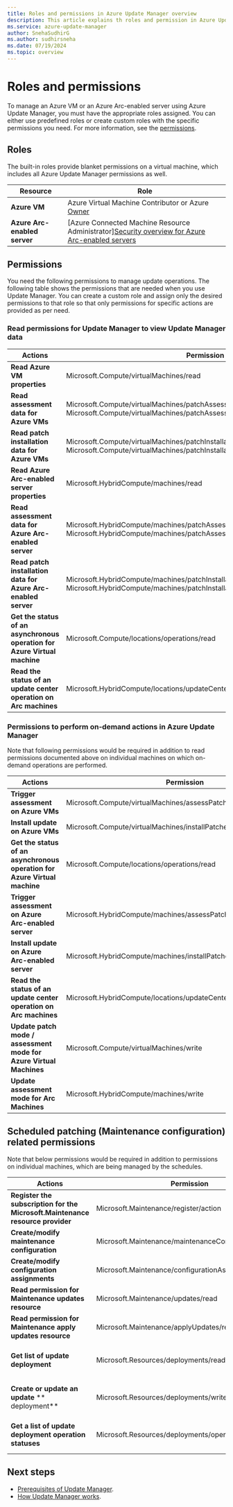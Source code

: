 ```yaml
---
title: Roles and permissions in Azure Update Manager overview
description: This article explains th roles and permission in Azure Update Manager.
ms.service: azure-update-manager
author: SnehaSudhirG
ms.author: sudhirsneha
ms.date: 07/19/2024
ms.topic: overview
---
```

 
# Roles and permissions

To manage an Azure VM or an Azure Arc-enabled server using Azure Update Manager, you must have the appropriate roles assigned. You can either use predefined roles or create custom roles with the specific permissions you need. For more information, see the [permissions](#permissions).

## Roles

The built-in roles provide blanket permissions on a virtual machine, which includes all Azure Update Manager permissions as well.

| **Resource** | **Role** |
|---|---|
| **Azure VM** | Azure Virtual Machine Contributor or Azure [Owner](../role-based-access-control/built-in-roles.md)|
| **Azure Arc-enabled server** | [Azure Connected Machine Resource Administrator][Security overview for Azure Arc-enabled servers](../azure-arc/servers/security-overview.md)|

## Permissions

You need the following permissions to manage update operations. The following table shows the permissions that are needed when you use Update Manager. You can create a custom role and assign only the desired permissions to that role so that only permissions for specific actions are provided as per need.

### Read permissions for Update Manager to view Update Manager data

| **Actions** | **Permission** | **Scope** |
|---|---|---|
| **Read Azure VM properties** | Microsoft.Compute/virtualMachines/read | |
| **Read assessment data for Azure VMs** | Microsoft.Compute/virtualMachines/patchAssessmentResults/read<br>Microsoft.Compute/virtualMachines/patchAssessmentResults/softwarePatches/read | |
| **Read patch installation data for Azure VMs** | Microsoft.Compute/virtualMachines/patchInstallationResults/read<br>Microsoft.Compute/virtualMachines/patchInstallationResults/softwarePatches/read | |
| **Read Azure Arc-enabled server properties** | Microsoft.HybridCompute/machines/read | |
| **Read assessment data for Azure Arc-enabled server** | Microsoft.HybridCompute/machines/patchAssessmentResults/read<br>Microsoft.HybridCompute/machines/patchAssessmentResults/softwarePatches/read | |
| **Read patch installation data for Azure Arc-enabled server** | Microsoft.HybridCompute/machines/patchInstallationResults/read<br>Microsoft.HybridCompute/machines/patchInstallationResults/softwarePatches/read | |
| **Get the status of an asynchronous operation** **for Azure** **Virtual machine** | Microsoft.Compute/locations/operations/read | Machine subscription |
| **Read the status of an update center operation on Arc machines** | Microsoft.HybridCompute/locations/updateCenterOperationResults/read | Machine subscription |

### Permissions to perform on-demand actions in Azure Update Manager

Note that following permissions would be required in addition to read permissions documented above  on individual machines on which on-demand operations are performed.

| **Actions** | **Permission** | **Scope** |
|---|---|---|
| **Trigger** **assessment on Azure VMs** | Microsoft.Compute/virtualMachines/assessPatches/action | |
| **Install update on Azure VMs** | Microsoft.Compute/virtualMachines/installPatches/action | |
| **Get the status of an asynchronous operation for Azure Virtual machine** | Microsoft.Compute/locations/operations/read | Machine subscription |
| **Trigger assessment on Azure Arc-enabled server** | Microsoft.HybridCompute/machines/assessPatches/action | |
| **Install update on Azure Arc-enabled server** | Microsoft.HybridCompute/machines/installPatches/action | |
| **Read the status of an update center operation on** **Arc** **machines** | Microsoft.HybridCompute/locations/updateCenterOperationResults/read | Machine subscription |
| **Update patch** **mode /** **assessment mode** **for** **Azure Virtual** **Machines** | Microsoft.Compute/virtualMachines/write | Machine |
| **Update assessment mode for** **Arc Machines** | Microsoft.HybridCompute/machines/write | Machine |

## Scheduled patching (Maintenance configuration) related permissions

Note that below permissions would be required in addition to permissions on individual machines, which are being managed by the schedules.

| **Actions** | **Permission** | **Scope** |
|---|---|---|
| **Register the subscription for the** **Microsoft.Maintenance resource provider** | Microsoft.Maintenance/register/action | Subscription |
| **Create/modify maintenance configuration** | Microsoft.Maintenance/maintenanceConfigurations/write | Subscription/resource group |
| **Create/modify configuration assignments** | Microsoft.Maintenance/configurationAssignments/write | Subscription/Resource group / machine |
| **Read permission for Maintenance updates resource** | Microsoft.Maintenance/updates/read | Machine |
| **Read permission for Maintenance apply updates resource** | Microsoft.Maintenance/applyUpdates/read | Machine |
| **Get list** **of** **update  deployment** | Microsoft.Resources/deployments/read | Maintenance configuration and virtual machine subscription |
| **Create or update an** **update** ** deployment** | Microsoft.Resources/deployments/write | Maintenance configuration and virtual machine subscription |
| **Get a list of** **update** **deployment operation statuses** | Microsoft.Resources/deployments/operationstatuses | Maintenance configuration and virtual machine subscription |

## Next steps
- [Prerequisites of Update Manager](prerequisites.md).
- [How Update Manager works](workflow-update-manager.md).
